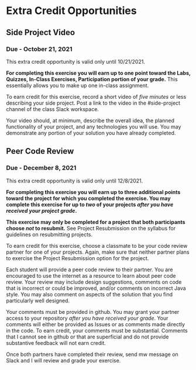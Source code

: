 Extra Credit Opportunities
==========================


## Side Project Video

### Due - October 21, 2021

This extra credit opportunity is valid only until 10/21/2021.

**For completing this exercise you will earn up to one point toward the Labs, Quizzes, In-Class Exercises, Participation portion of your grade.** This essentially allows you to make up one in-class assignment.

To earn credit for this exercise, record a short video of *five minutes* or less describing your side project. Post a link to the video in the #side-project channel of the class Slack workspace.

Your video should, at minimum, describe the overall idea, the planned functionality of your project, and any technologies you will use. You may demonstrate any portion of your solution you have already completed.

## Peer Code Review

### Due - December 8, 2021

This extra credit opportunity is valid only until 12/8/2021.

**For completing this exercise you will earn up to three additional points toward the project for which you completed the exercise. You may complete this exercise for up to *two* of your projects *after you have received your project grade*.**

**This exercise may only be completed for a project that both participants choose *not* to resubmit.** See Project Resubmission on the syllabus for guidelines on resubmitting projects. 

To earn credit for this exercise, choose a classmate to be your code review partner for one of your projects. Again, make sure that neither partner plans to exercise the Project Resubmission option for the project. 

Each student will provide a peer code review to their partner. You are encouraged to use the internet as a resource to learn about peer code review. Your review may include design suggestions, comments on code that is incorrect or could be improved, and/or comments on incorrect Java style. You may also comment on aspects of the solution that you find particularly well designed.

Your comments must be provided in github. You may grant your partner access to your repository *after you have received your grade*. Your comments will either be provided as Issues or as comments made directly in the code. To earn credit, your comments must be substantial. Comments that I cannot see in github or that are superficial and do not provide substantive feedback will not earn credit.

Once both partners have completed their review, send mw message on Slack and I will review and grade your exercise.